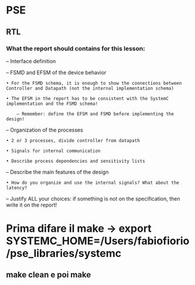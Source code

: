 # PSE

## RTL

### What the report should contains for this lesson:

– Interface definition

– FSMD and EFSM of the device behavior

	• For the FSMD schema, it is enough to show the connections between Controller and Datapath (not the internal implementation schema)

	• The EFSM in the report has to be consistent with the SystemC implementation and the FSMD schema!

		– Remember: define the EFSM and FSMD before implementing the design!

– Organization of the processes

	• 2 or 3 processes, divide controller from datapath

	• Signals for internal communication

	• Describe process dependencies and sensitivity lists

– Describe the main features of the design

	• How do you organize and use the internal signals? What about the latency?

– Justify ALL your choices: if something is not on the specification, then write it on the report!

# Prima difare il make -> export SYSTEMC_HOME=/Users/fabiofiorio/pse_libraries/systemc
## make clean e poi make
